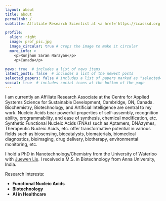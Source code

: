 ```yaml
---
layout: about
title: about
permalink: /
subtitle: Affiliate Research Scientist at <a href='https://icasssd.org'>International Center for Applied Systems Science for Sustainable Development</a>, Cambridge, ON, Canada

profile:
  align: right
  image: prof_pic.jpg
  image_circular: true # crops the image to make it circular
  more_info: >
    <p>Runjhun Saran Narayan</p>
    <p>Canada</p>

news: true  # includes a list of news items
latest_posts: false  # includes a list of the newest posts
selected_papers: false # includes a list of papers marked as "selected={true}"
social: true  # includes social icons at the bottom of the page
---
```


I am currently an Affiliate Research Associate at the Centre for Applied Systems Science for Sustainable Development, Cambridge, ON, Canada. Biochemistry, Biotechnology, and Artificial Intelligence are central to my work. Nucleic Acids bear powerful properties of self-assembly, recognition ability, programmability, and ease of synthesis, chemical modification, etc. Synthetic Functional Nucleic Acids (FNAs) such as Aptamers, DNAzymes, Therapeutic Nucleic Acids, etc. offer transformative potential in various fields such as biosensing, biocatalysts, biomaterials, biomedical diagnostics, bioimaging, drug delivery, biotherapy, environmental monitoring, etc.

I hold a PhD in Nanotechnology/Chemistry from  the University of Waterloo with [Juewen Liu](https://uwaterloo.ca/chemistry/profile/liujw). I received a M.S. in Biotechnology from Anna University, India.

Research interests:
  - **Functional Nucleic Acids** 
  - **Biotechnology** 
  - **AI in Healthcare** 
